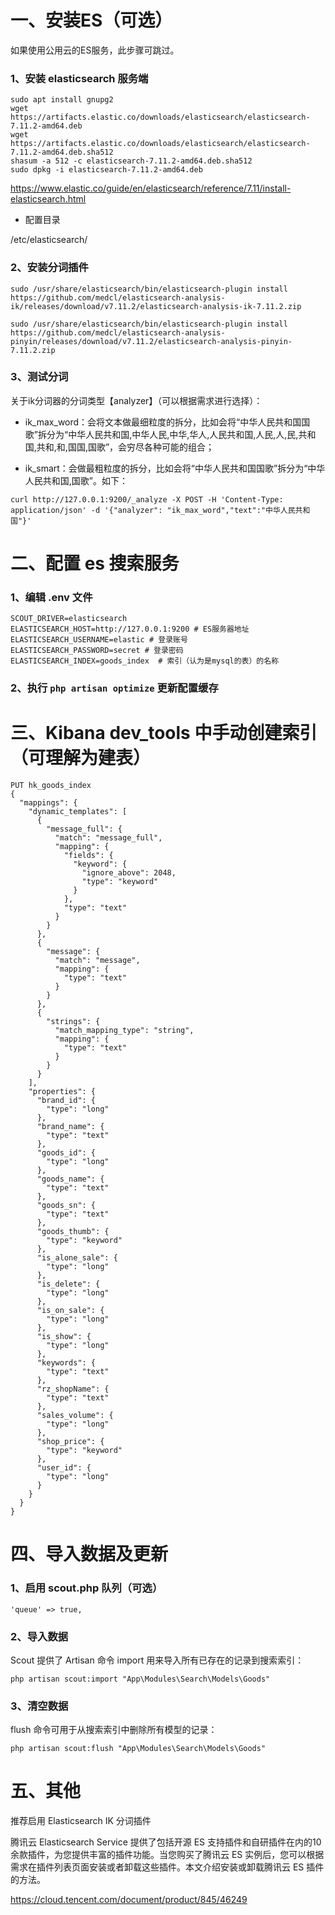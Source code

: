 # 一、安装ES（可选）

如果使用公用云的ES服务，此步骤可跳过。

### 1、安装 elasticsearch 服务端

```
sudo apt install gnupg2
wget https://artifacts.elastic.co/downloads/elasticsearch/elasticsearch-7.11.2-amd64.deb
wget https://artifacts.elastic.co/downloads/elasticsearch/elasticsearch-7.11.2-amd64.deb.sha512
shasum -a 512 -c elasticsearch-7.11.2-amd64.deb.sha512 
sudo dpkg -i elasticsearch-7.11.2-amd64.deb
```

https://www.elastic.co/guide/en/elasticsearch/reference/7.11/install-elasticsearch.html

- 配置目录

/etc/elasticsearch/

### 2、安装分词插件

```
sudo /usr/share/elasticsearch/bin/elasticsearch-plugin install https://github.com/medcl/elasticsearch-analysis-ik/releases/download/v7.11.2/elasticsearch-analysis-ik-7.11.2.zip

sudo /usr/share/elasticsearch/bin/elasticsearch-plugin install https://github.com/medcl/elasticsearch-analysis-pinyin/releases/download/v7.11.2/elasticsearch-analysis-pinyin-7.11.2.zip
```

### 3、测试分词

关于ik分词器的分词类型【analyzer】（可以根据需求进行选择）：

- ik_max_word：会将文本做最细粒度的拆分，比如会将“中华人民共和国国歌”拆分为“中华人民共和国,中华人民,中华,华人,人民共和国,人民,人,民,共和国,共和,和,国国,国歌”，会穷尽各种可能的组合；

- ik_smart：会做最粗粒度的拆分，比如会将“中华人民共和国国歌”拆分为“中华人民共和国,国歌”。如下：

```
curl http://127.0.0.1:9200/_analyze -X POST -H 'Content-Type: application/json' -d '{"analyzer": "ik_max_word","text":"中华人民共和国"}'
```

# 二、配置 es 搜索服务

### 1、编辑 .env 文件

```
SCOUT_DRIVER=elasticsearch
ELASTICSEARCH_HOST=http://127.0.0.1:9200 # ES服务器地址
ELASTICSEARCH_USERNAME=elastic # 登录账号
ELASTICSEARCH_PASSWORD=secret # 登录密码
ELASTICSEARCH_INDEX=goods_index  # 索引（认为是mysql的表）的名称
```

### 2、执行 `php artisan optimize` 更新配置缓存

# 三、Kibana dev_tools 中手动创建索引（可理解为建表）

```
PUT hk_goods_index
{
  "mappings": {
    "dynamic_templates": [
      {
        "message_full": {
          "match": "message_full",
          "mapping": {
            "fields": {
              "keyword": {
                "ignore_above": 2048,
                "type": "keyword"
              }
            },
            "type": "text"
          }
        }
      },
      {
        "message": {
          "match": "message",
          "mapping": {
            "type": "text"
          }
        }
      },
      {
        "strings": {
          "match_mapping_type": "string",
          "mapping": {
            "type": "text"
          }
        }
      }
    ],
    "properties": {
      "brand_id": {
        "type": "long"
      },
      "brand_name": {
        "type": "text"
      },
      "goods_id": {
        "type": "long"
      },
      "goods_name": {
        "type": "text"
      },
      "goods_sn": {
        "type": "text"
      },
      "goods_thumb": {
        "type": "keyword"
      },
      "is_alone_sale": {
        "type": "long"
      },
      "is_delete": {
        "type": "long"
      },
      "is_on_sale": {
        "type": "long"
      },
      "is_show": {
        "type": "long"
      },
      "keywords": {
        "type": "text"
      },
      "rz_shopName": {
        "type": "text"
      },
      "sales_volume": {
        "type": "long"
      },
      "shop_price": {
        "type": "keyword"
      },
      "user_id": {
        "type": "long"
      }
    }
  }
}
```

# 四、导入数据及更新

### 1、启用 scout.php 队列（可选）

```
'queue' => true,
```

### 2、导入数据

Scout 提供了 Artisan 命令 import 用来导入所有已存在的记录到搜索索引：

```
php artisan scout:import "App\Modules\Search\Models\Goods"
```

### 3、清空数据

flush 命令可用于从搜索索引中删除所有模型的记录：

```
php artisan scout:flush "App\Modules\Search\Models\Goods"
```

# 五、其他

推荐启用 Elasticsearch IK 分词插件

腾讯云 Elasticsearch Service 提供了包括开源 ES 支持插件和自研插件在内的10余款插件，为您提供丰富的插件功能。当您购买了腾讯云 ES
实例后，您可以根据需求在插件列表页面安装或者卸载这些插件。本文介绍安装或卸载腾讯云 ES 插件的方法。

https://cloud.tencent.com/document/product/845/46249
